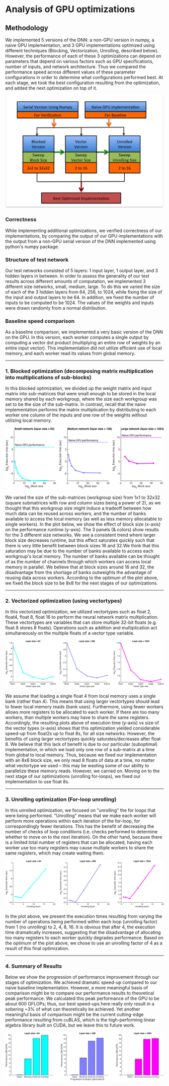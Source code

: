 # Analysis of GPU optimizations

## Methodology

We implemented 5 versions of the DNN: a non-GPU version in numpy, a naive GPU implementation, and 3 GPU implementations optimized using different techniques (Blocking, Vectorization, Unrolling, described below). However, the performance of each of these 3 optimizations can depend on parameters that depend on various factors such as GPU specifications, number of inputs, and network architecture. Thus we compared the performance speed across different values of these parameter configurations in order to determine what configurations performed best. At each stage, we took the best configuration resulting from the optimization, and added the next optimization on top of it.

<img src="../Plots/Methodology.png"/>

### Correctness
While implementing additional optimizations, we verified correctness of our implementations, by comparing the output of our GPU implementations with the output from a non-GPU serial version of the DNN implemented using python's numpy package.

### Structure of test network
Our test networks consisted of 5 layers: 1 input layer, 1 output layer, and 3 hidden layers in between. In order to assess the generality of our test results across different amounts of computation, we implemented 3 different size networks, small, medium, large. To do this we varied the size of each of the 3 hidden layers from 64, 256, to 1024, while fixing the size of the input and output layers to be 64. In addition, we fixed the number of inputs to be computed to be 1024. The values of the weights and inputs were drawn randomly from a normal distribution.

### Baseline speed comparison
As a baseline comparison, we implemented a very basic version of the DNN on the GPU. In this version, each worker computes a single output by computing a vector dot product (multiplying an entire row of weights by an entire input vector). This implementation did not utilize efficient use of local memory, and each worker read its values from global memory.


---
### 1. Blocked optimization (decomposing matrix multiplication into multiplications of sub-blocks)
In this blocked optimization, we divided up the weight matrix and input matrix into sub-matrices that were small enough to be stored in the local memory shared by each workgroup, where the size each workgroup was set to be the size of the sub-matrix. In contrast, recall that the naive implementation performs the matrix multiplication by distributing to each worker one column of the inputs and one row of the weights without utilizing local memory.

<img src="../Plots/Perf_vs_blocksize.png"/>

We varied the size of the sub-matrices (workgroup size) from 1x1 to 32x32 (square submatrices with row and column sizes being a power of 2), as we thought that this workgroup size might induce a tradeoff between how much data can be reused across workers, and the number of banks available to access the local memory (as well as less memory allocatable to single workers). In the plot below, we show the effect of block size (x-axis) on the performance runtime (y-axis). The 3 panels (& colors) show results for the 3 different size networks. We see a consistent trend where larger block size decreases runtime, but this effect saturates quickly such that there is very little benefit between block sizes 16 and 32.We think that this saturation may be due to the number of banks available to access each workgroup's local memory. The number of banks available can be thought of as the number of channels through which workers can access local memory in parallel. We believe that at block sizes around 16 and 32, the disadvantage from the shortage of  banks outweights the advantage of reusing data across workers. According to the optimum of the plot above, we fixed the block size to be 8x8 for the next stages of our optimizations.

---
### 2. Vectorized optimization (using vectortypes)
In this vectorized optimization, we utilized vectortypes such as float 2, float4, float 8, float 16 to perform the neural network matrix multiplication. These vectortypes are variables that can store multiple 32-bit floats (e.g. float 8 stores 8 floats). Operations such as addition and multiplication act simultaneously on the multiple floats of a vector type variable. 

<img src="../Plots/Perf_vs_floattype.png"/>

We assume that loading a single float 4 from local memory uses a single bank (rather than 4). This means that using larger vectortypes should lead to fewer local memory reads (bank uses). Furthermore, using fewer workers allows more registers to be allocated to each worker. If there are too many workers, than multiple workers may have to share the same registers. Accordingly, the resulting plots above of execution time (y-axis) vs size of the vector types (x-axis) shows that this optimization yielded considerable speed-up from float2s up to float 8s, for all size networks.  However, the benefits of using larger vectortypes quickly saturates/decreases after float 8. We believe that this lack of benefit is due to our particular (suboptimal) implementation, in which we load only one row of a sub-matrix at a time from global to local memory. Thus, because we fixed our implementation with an 8x8 block size, we only read 8 floats of data at a time, no matter what vectortype we used – this may be wasting some of our ability to parallelize these memory reads. However, we carried on. Moving on to the next stage of our optimizations (unrolling for-loops), we fixed our implementation to use float 8s.

---
### 3. Unrolling optimization (For-loop unrolling)
In this unrolled optimization, we focused on "unrolling" the for loops that were being performed. "Unrolling" means that we make each worker will perform more operations within each iteration of the for-loop, for correspondingly fewer iterations. This has the benefit of decreasing the number of checks of loop conditions (i.e. checks performed to determine whether to move on to the next iteration). On the other hand, because there is a limited total number of registers that can be allocated, having each worker use too many registers may cause multiple workers to share the same registers, which may create waiting them.

<img src="../Plots/Perf_vs_unrolling.png"/>

In the plot above, we present the execution times resulting from varying the number of operations being performed within each loop (unrolling factor) from 1 (no unrolling) to 2, 4, 8, 16. It is obvious that after 4, the execution time dramatically increases, suggesting that the disadvantage of allocating too many registers to each worker quickly degrades performance. Based on the optimum of the plot above, we chose to use an unrolling factor of 4 as a result of this final optimization.

---
### 4. Summary of Results
Below we show the progression of performance improvement through our stages of optimization. We achieved dramatic speed-up compared to our naive baseline implementation. However, a more meaningful basis of comparison might be to compare our performance results to theoretical peak performance. We calculated this peak performance of the GPU to be about 600 GFLOPs; thus, our best speed-ups here really only result in a sobering ~3% of what can theoretically be achieved.  Yet another meaningful basis of comparison might be the current cutting-edge performance resulting from cuBLAS, which is the high-performing linear algebra library built on CUDA, but we leave this to future work.


<img src="../Plots/Perf_progression.png"/>


